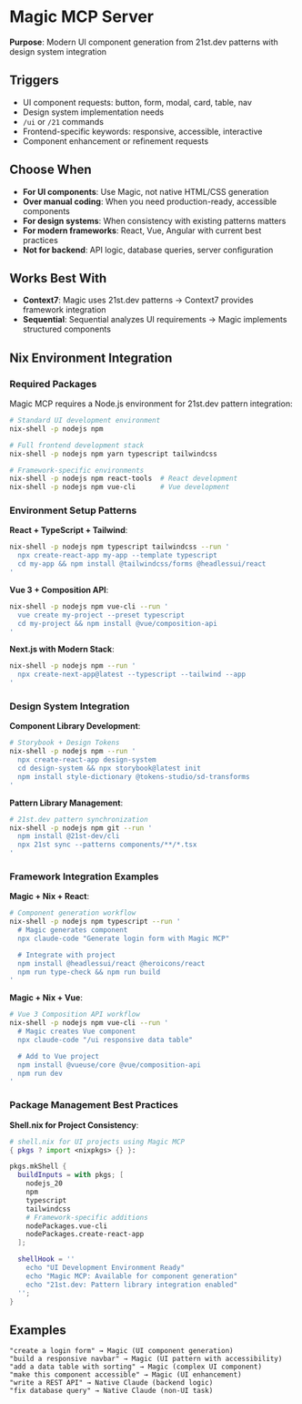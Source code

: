# Magic MCP Server

**Purpose**: Modern UI component generation from 21st.dev patterns with design system integration

## Triggers
- UI component requests: button, form, modal, card, table, nav
- Design system implementation needs
- `/ui` or `/21` commands
- Frontend-specific keywords: responsive, accessible, interactive
- Component enhancement or refinement requests

## Choose When
- **For UI components**: Use Magic, not native HTML/CSS generation
- **Over manual coding**: When you need production-ready, accessible components
- **For design systems**: When consistency with existing patterns matters
- **For modern frameworks**: React, Vue, Angular with current best practices
- **Not for backend**: API logic, database queries, server configuration

## Works Best With
- **Context7**: Magic uses 21st.dev patterns → Context7 provides framework integration
- **Sequential**: Sequential analyzes UI requirements → Magic implements structured components

## Nix Environment Integration

### Required Packages
Magic MCP requires a Node.js environment for 21st.dev pattern integration:

```bash
# Standard UI development environment
nix-shell -p nodejs npm

# Full frontend development stack
nix-shell -p nodejs npm yarn typescript tailwindcss

# Framework-specific environments
nix-shell -p nodejs npm react-tools  # React development
nix-shell -p nodejs npm vue-cli      # Vue development
```

### Environment Setup Patterns

**React + TypeScript + Tailwind**:
```bash
nix-shell -p nodejs npm typescript tailwindcss --run '
  npx create-react-app my-app --template typescript
  cd my-app && npm install @tailwindcss/forms @headlessui/react
'
```

**Vue 3 + Composition API**:
```bash
nix-shell -p nodejs npm vue-cli --run '
  vue create my-project --preset typescript
  cd my-project && npm install @vue/composition-api
'
```

**Next.js with Modern Stack**:
```bash
nix-shell -p nodejs npm --run '
  npx create-next-app@latest --typescript --tailwind --app
'
```

### Design System Integration

**Component Library Development**:
```bash
# Storybook + Design Tokens
nix-shell -p nodejs npm --run '
  npx create-react-app design-system
  cd design-system && npx storybook@latest init
  npm install style-dictionary @tokens-studio/sd-transforms
'
```

**Pattern Library Management**:
```bash
# 21st.dev pattern synchronization
nix-shell -p nodejs npm git --run '
  npm install @21st-dev/cli
  npx 21st sync --patterns components/**/*.tsx
'
```

### Framework Integration Examples

**Magic + Nix + React**:
```bash
# Component generation workflow
nix-shell -p nodejs npm typescript --run '
  # Magic generates component
  npx claude-code "Generate login form with Magic MCP"

  # Integrate with project
  npm install @headlessui/react @heroicons/react
  npm run type-check && npm run build
'
```

**Magic + Nix + Vue**:
```bash
# Vue 3 Composition API workflow
nix-shell -p nodejs npm vue-cli --run '
  # Magic creates Vue component
  npx claude-code "/ui responsive data table"

  # Add to Vue project
  npm install @vueuse/core @vue/composition-api
  npm run dev
'
```

### Package Management Best Practices

**Shell.nix for Project Consistency**:
```nix
# shell.nix for UI projects using Magic MCP
{ pkgs ? import <nixpkgs> {} }:

pkgs.mkShell {
  buildInputs = with pkgs; [
    nodejs_20
    npm
    typescript
    tailwindcss
    # Framework-specific additions
    nodePackages.vue-cli
    nodePackages.create-react-app
  ];

  shellHook = ''
    echo "UI Development Environment Ready"
    echo "Magic MCP: Available for component generation"
    echo "21st.dev: Pattern library integration enabled"
  '';
}
```

## Examples
```
"create a login form" → Magic (UI component generation)
"build a responsive navbar" → Magic (UI pattern with accessibility)
"add a data table with sorting" → Magic (complex UI component)
"make this component accessible" → Magic (UI enhancement)
"write a REST API" → Native Claude (backend logic)
"fix database query" → Native Claude (non-UI task)
```